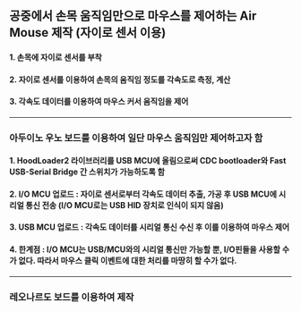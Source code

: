 ## 공중에서 손목 움직임만으로 마우스를 제어하는 Air Mouse 제작 (자이로 센서 이용)

#### 1. 손목에 자이로 센서를 부착
#### 2. 자이로 센서를 이용하여 손목의 움직임 정도를 각속도로 측정, 계산
#### 3. 각속도 데이터를 이용하여 마우스 커서 움직임을 제어
-----------------

### 아두이노 우노 보드를 이용하여 일단 마우스 움직임만 제어하고자 함
#### 1. HoodLoader2 라이브러리를 USB MCU에 올림으로써 CDC bootloader와 Fast USB-Serial Bridge 간 스위치가 가능하도록 함
#### 2. I/O MCU 업로드 : 자이로 센서로부터 각속도 데이터 추출, 가공 후 USB MCU에 시리얼 통신 전송 (I/O MCU로는 USB HID 장치로 인식이 되지 않음)
#### 3. USB MCU 업로드 : 각속도 데이터를 시리얼 통신 수신 후 이를 이용하여 마우스 제어
#### 4. 한계점 : I/O MCU는 USB/MCU와의 시리얼 통신만 가능할 뿐, I/O핀들을 사용할 수가 없다. 따라서 마우스 클릭 이벤트에 대한 처리를 마땅히 할 수가 없다.

------------------
### 레오나르도 보드를 이용하여 제작

